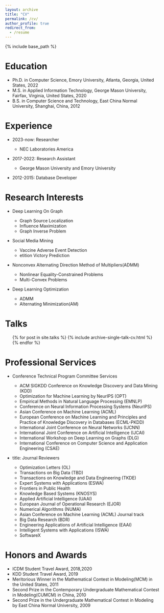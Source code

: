 ```yaml
---
layout: archive
title: "CV"
permalink: /cv/
author_profile: true
redirect_from:
  - /resume
---
```


{% include base_path %}

Education
======
* Ph.D. in Computer Science, Emory University, Atlanta, Georgia, United States, 2022
* M.S. in Applied Information Technology, George Mason University, Fairfax, Virginia, United States, 2020
* B.S. in Computer Science and Technology, East China Normal University, Shanghai, China, 2012

Experience
======
* 2023-now: Researcher
  * NEC Laboratories America

* 2017-2022: Research Assistant
  * George Mason University and Emory University

* 2012-2015: Database Developer


Research Interests
======
* Deep Learning On Graph
  * Graph Source Localization
  * Influence Maximization
  * Graph Inverse Problem

* Social Media Mining
  * Vaccine Adverse Event Detection
  * etition Victory Prediction

* Nonconvex Alternating Direction Method of Multipliers(ADMM)
  * Nonlinear Equality-Constrained Problems
  * Multi-Convex Problems

* Deep Learning Optimization
  * ADMM
  * Alternating Minimization(AM)


Talks
======
  <ul>{% for post in site.talks %}
    {% include archive-single-talk-cv.html %}
  {% endfor %}</ul>



Professional Services
======
* Conference Technical Program Committee Services
  * ACM SIGKDD Conference on Knowledge Discovery and Data Mining (KDD)
  * Optimization for Machine Learning by NeurIPS (OPT)
  * Empirical Methods in Natural Language Processing (EMNLP)
  * Conference on Neural Information Processing Systems (NeurIPS)
  * Asian Conference on Machine Learning (ACML)
  * European Conference on Machine Learning and Principles and Practice of Knowledge Discovery in Databases (ECML-PKDD)
  * International Joint Conference on Neural Networks (IJCNN)
  * International Joint Conference on Artificial Intelligence (IJCAI)
  * International Workshop on Deep Learning on Graphs (DLG)
  * International Conference on Computer Science and Application Engineering (CSAE)

* title: Journal Reviewers
  * Optimization Letters (OL)
  * Transactions on Big Data (TBD)
  * Transactions on Knowledge and Data Engineering (TKDE)
  * Expert Systems with Applications (ESWA)
  * Frontiers in  Public Health
  * Knowledge Based Systems (KNOSYS)
  * Applied Artificial Intelligence (UAAI)
  * European Journal of Operational Research (EJOR)
  * Numerical Algorithms (NUMA)
  * Asian Conference on Machine Learning (ACML) Journal track
  * Big Data Research (BDR)
  * Engineering Applications of Artificial Intelligence (EAAI)
  * Intelligent Systems with Applications (ISWA)
  * SoftwareX

Honors and Awards
======
* ICDM Student Travel Award, 2018,2020
* KDD Student Travel Award, 2019
* Meritorious Winner in the Mathematical Contest in Modeling(MCM) in the United States, 2011
* Second Prize in the Contemporary Undergraduate Mathematical Contest in Modeling(CUMCM) in China, 2010
* Second Prize in the Undergraduate Mathematical Contest in Modeling by East China Normal University, 2009
